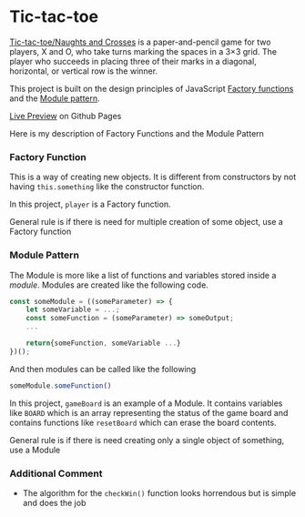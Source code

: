 # Tic-tac-toe

[Tic-tac-toe/Naughts and Crosses](https://en.wikipedia.org/wiki/Tic-tac-toe) is a paper-and-pencil game for two players, X and O, who take turns marking the spaces in a 3×3 grid. The player who succeeds in placing three of their marks in a diagonal, horizontal, or vertical row is the winner.


This project is built on the design principles of JavaScript [Factory functions](https://en.wikipedia.org/wiki/Factory_(object-oriented_programming)) and the [Module pattern](https://en.wikipedia.org/wiki/Module_pattern).

[Live Preview](https://rajdeepdev10.github.io/tic-tac-toe) on Github Pages

Here is my description of Factory Functions and the Module Pattern

### Factory Function

This is a way of creating new objects. It is different from constructors by not having `this.something` like the constructor function.

In this project, `player` is a Factory function.

General rule is if there is need for multiple creation of some object, use a Factory function

### Module Pattern

The Module is more like a list of functions and variables stored inside a *module*. Modules are created like the following code.


```javascript
const someModule = ((someParameter) => {
    let someVariable = ...;
    const someFunction = (someParameter) => someOutput;
    ...

    return{someFunction, someVariable ...}
})();
```

And then modules can be called like the following

```javascript
someModule.someFunction()
```

In this project, `gameBoard` is an example of a Module. It contains variables like `BOARD` which is an array representing the status of the game board and contains functions like `resetBoard` which can erase the board contents.

General rule is if there is need creating only a single object of something, use a Module



### Additional Comment
- The algorithm for the `checkWin()` function looks horrendous but is simple and does the job